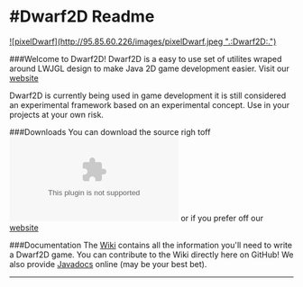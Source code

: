#Dwarf2D Readme
=======

<a href='http://95.85.60.226'>
  ![pixelDwarf](http://95.85.60.226/images/pixelDwarf.jpeg ".:Dwarf2D:.")
</a>


###Welcome to Dwarf2D!
Dwarf2D is a easy to use set of utilites wraped around LWJGL design to make Java 2D game development easier. Visit our <a href='http://95.85.60.226/' title='.:Dwarf2D:.'>website</a>

Dwarf2D is currently being used in game development it is still considered an experimental framework based on an experimental concept. Use in your projects at your own risk.

###Downloads
You can download the source righ toff ![GitHub](https://github.com/Blunderchips/Dwarf2D/archive/master.zip "Download!") or if you prefer off our <a href='http://95.85.60.226/downloads.php' title='Download!'>website</a>

###Documentation
The [Wiki](https://github.com/Blunderchips/Dwarf2D/wiki) contains all the information you'll need to write a 
Dwarf2D game. You can contribute to the Wiki directly here on GitHub!
We also provide [Javadocs](http://95.85.60.226/javadoc/) online (may be your best bet).

***

